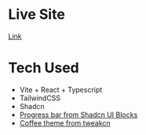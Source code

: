 # Live Site

[Link](https://blue56789.github.io/work-timer)

# Tech Used

- Vite + React + Typescript
- TailwindCSS
- Shadcn
- [Progress bar from Shadcn UI Blocks](https://www.shadcnui-blocks.com/components/progress)
- [Coffee theme from tweakcn](https://tweakcn.com/)
